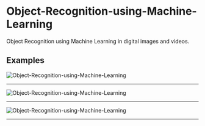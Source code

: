 # Object-Recognition-using-Machine-Learning
Object Recognition using Machine Learning in digital images and videos.

## Examples
![Object-Recognition-using-Machine-Learning](https://github.com/LazyBruceWayne/Object-Recognition-using-Machine-Learning/blob/master/1.png)
<hr>

![Object-Recognition-using-Machine-Learning](https://github.com/LazyBruceWayne/Object-Recognition-using-Machine-Learning/blob/master/2.png)
<hr>

![Object-Recognition-using-Machine-Learning](https://github.com/LazyBruceWayne/Object-Recognition-using-Machine-Learning/blob/master/3.png)
<hr>

